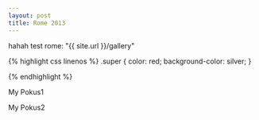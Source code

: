 ```yaml
---
layout: post
title: Rome 2013
---
```


hahah test rome: "{{ site.url }}/gallery"


{% highlight css linenos %}
.super {
	color: red;
	background-color: silver;
}

{% endhighlight %}


<p id="myA">My Pokus1</p>
<p id="myB">My Pokus2</p>

